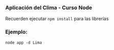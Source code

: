 ### Aplicación del Clima - Curso Node

Recuerden ejecutar ```npm install``` para las librerías


### Ejemplo: 
```
node app -d Lima
```